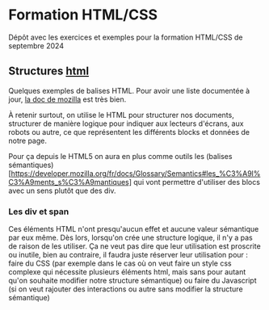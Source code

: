 # Formation HTML/CSS

Dépôt avec les exercices et exemples pour la formation HTML/CSS de septembre 2024


## Structures [html](first.html)
Quelques exemples de balises HTML. Pour avoir une liste documentée à jour, [la doc de mozilla](https://developer.mozilla.org/fr/docs/Web/HTML/Element) est très bien.

À retenir surtout, on utilise le HTML pour structurer nos documents, structurer de manière logique pour indiquer aux lecteurs d'écrans, aux robots ou autre, ce que représentent les différents blocks et données de notre page.

Pour ça depuis le HTML5 on aura en plus comme outils les (balises sémantiques)[https://developer.mozilla.org/fr/docs/Glossary/Semantics#les_%C3%A9l%C3%A9ments_s%C3%A9mantiques] qui vont permettre d'utiliser des blocs avec un sens plutôt que des div.

### Les div et span
Ces éléments HTML n'ont presqu'aucun effet et aucune valeur sémantique par eux même. Dès lors, lorsqu'on crée une structure logique, il n'y a pas de raison de les utiliser. Ça ne veut pas dire que leur utilisation est proscrite ou inutile, bien au contraire, il faudra juste réserver leur utilisation pour : faire du CSS (par exemple dans le cas où on veut faire un style css complexe qui nécessite plusieurs éléments html, mais sans pour autant qu'on souhaite modifier notre structure sémantique) ou faire du Javascript (si on veut rajouter des interactions ou autre sans modifier la structure sémantique)